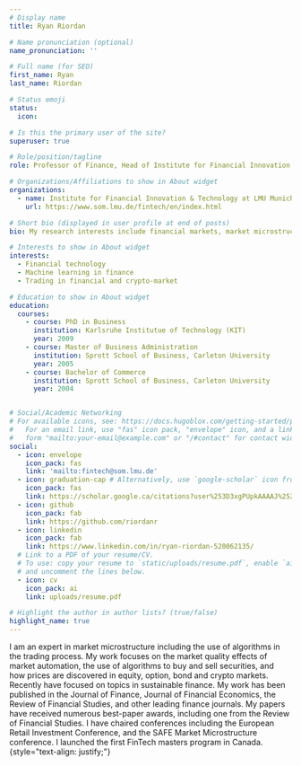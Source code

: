 ```yaml
---
# Display name
title: Ryan Riordan

# Name pronunciation (optional)
name_pronunciation: ''

# Full name (for SEO)
first_name: Ryan
last_name: Riordan

# Status emoji
status:
  icon: 

# Is this the primary user of the site?
superuser: true

# Role/position/tagline
role: Professor of Finance, Head of Institute for Financial Innovation & Technology

# Organizations/Affiliations to show in About widget
organizations:
  - name: Institute for Financial Innovation & Technology at LMU Munich
    url: https://www.som.lmu.de/fintech/en/index.html

# Short bio (displayed in user profile at end of posts)
bio: My research interests include financial markets, market microstructure, FinTech, and sustainable finance.

# Interests to show in About widget
interests:
  - Financial technology
  - Machine learning in finance
  - Trading in financial and crypto-market

# Education to show in About widget
education:
  courses:
    - course: PhD in Business
      institution: Karlsruhe Institutue of Technology (KIT)
      year: 2009
    - course: Master of Business Administration
      institution: Sprott School of Business, Carleton University
      year: 2005
    - course: Bachelor of Commerce
      institution: Sprott School of Business, Carleton University
      year: 2004


# Social/Academic Networking
# For available icons, see: https://docs.hugoblox.com/getting-started/page-builder/#icons
#   For an email link, use "fas" icon pack, "envelope" icon, and a link in the
#   form "mailto:your-email@example.com" or "/#contact" for contact widget.
social:
  - icon: envelope
    icon_pack: fas
    link: 'mailto:fintech@som.lmu.de'
  - icon: graduation-cap # Alternatively, use `google-scholar` icon from `ai` icon pack
    icon_pack: fas
    link: https://scholar.google.ca/citations?user%253D3xgPUpkAAAAJ%2526hl%253Den
  - icon: github
    icon_pack: fab
    link: https://github.com/riordanr
  - icon: linkedin
    icon_pack: fab
    link: https://www.linkedin.com/in/ryan-riordan-520062135/
  # Link to a PDF of your resume/CV.
  # To use: copy your resume to `static/uploads/resume.pdf`, enable `ai` icons in `params.yaml`,
  # and uncomment the lines below.
  - icon: cv
    icon_pack: ai
    link: uploads/resume.pdf

# Highlight the author in author lists? (true/false)
highlight_name: true
---
```


I am an expert in market microstructure including the use of algorithms in the trading process. My work focuses on the market quality effects of market automation, the use of algorithms to buy and sell securities, and how prices are discovered in equity, option, bond and crypto markets. Recently have focused on topics in sustainable finance. My work has been published in the Journal of Finance, Journal of Financial Economics, the Review of Financial Studies, and other leading finance journals. My papers have received numerous best-paper awards, including one from the Review of Financial Studies. I have chaired conferences including the European Retail Investment Conference, and the SAFE Market Microstructure conference. I launched the first FinTech masters program in Canada. 
{style="text-align: justify;"}